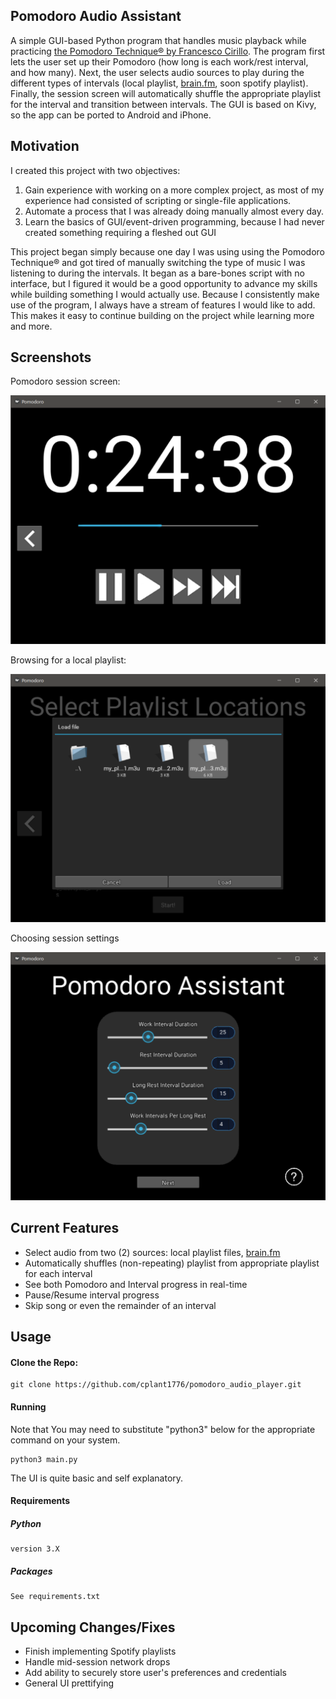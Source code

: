 ## Pomodoro Audio Assistant

A simple GUI-based Python program that handles music playback while practicing [the Pomodoro Technique® by Francesco Cirillo](https://en.wikipedia.org/wiki/Pomodoro_Technique). The program first lets the user set up their Pomodoro (how long is each work/rest interval, and how many). Next, the user selects audio sources to play during the different types of intervals (local playlist, [brain.fm](https://brain.fm/), soon spotify playlist). Finally, the session screen will automatically shuffle the appropriate playlist for the interval and transition between intervals. The GUI is based on Kivy, so the app can be ported to Android and iPhone.

## Motivation

I created this project with two objectives:

1. Gain experience with working on a more complex project, as most of my experience had consisted of scripting or single-file applications.
2. Automate a process that I was already doing manually almost every day.
3. Learn the basics of GUI/event-driven programming, because I had never created something requiring a fleshed out GUI

This project began simply because one day I was using using the Pomodoro Technique® and got tired of manually switching the type of music I was listening to during the intervals. It began as a bare-bones script with no interface, but I figured it would be a good opportunity to advance my skills while building something I would actually use. Because I consistently make use of the program, I always have a stream of features I would like to add. This makes it easy to continue building on the project while learning more and more.

## Screenshots

Pomodoro session screen:

![Pomodoro session screen](screenshots/pomodoro_session.png?raw=true "Pomodoro session screen")


Browsing for a local playlist:

![browsing for local playlist](screenshots/pomodoro_local_source.png?raw=true "browsing for local playlist")


Choosing session settings

![choosing_session_settings](screenshots/pomodoro_settings.png?raw=true "Choosing session settings")

## Current Features

* Select audio from two (2) sources: local playlist files, [brain.fm](https://brain.fm/)
* Automatically shuffles (non-repeating) playlist from appropriate playlist for each interval
* See both Pomodoro and Interval progress in real-time
* Pause/Resume interval progress
* Skip song or even the remainder of an interval

## Usage

#### Clone the Repo:
```shell
git clone https://github.com/cplant1776/pomodoro_audio_player.git
```
#### Running

Note that You may need to substitute "python3" below for the appropriate command on your system.

```shell
python3 main.py
```
The UI is quite basic and self explanatory.

#### Requirements

##### Python
```
version 3.X
```
##### Packages
```
See requirements.txt
```

## Upcoming Changes/Fixes

* Finish implementing Spotify playlists
* Handle mid-session network drops
* Add ability to securely store user's preferences and credentials
* General UI prettifying
